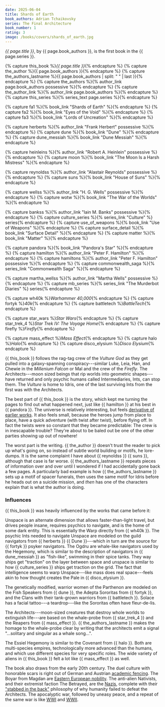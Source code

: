 ```yaml
---
date: 2025-06-04
title: Shards of Earth
book_authors: Adrian Tchaikovsky
series: The Final Architecture
book_number: 1
rating: 3
image: /books/covers/shards_of_earth.jpg
---
```


<cite class="book-title">{{ page.title }}</cite>, by <span
class="author-name">{{ page.book_authors }}</span>, is the first book in the
<span class="book-series">{{ page.series }}</span>.

{% capture this_book %}<cite class="book-title">{{ page.title }}</cite>{% endcapture %}
{% capture the_author %}<span class="author-name">{{ page.book_authors }}</span>{% endcapture %}
{% capture the_authors_lastname %}<span class="author-name">{{ page.book_authors | split: " " | last }}</span>{% endcapture %}
{% capture the_authors %}{% author_link page.book_authors possessive %}{% endcapture %}
{% capture the_author_link %}{% author_link page.book_authors %}{% endcapture %}
{% capture this_series %}{% series_text page.series %}{% endcapture %}

{% capture fa1 %}{% book_link "Shards of Earth" %}{% endcapture %}
{% capture fa2 %}{% book_link "Eyes of the Void" %}{% endcapture %}
{% capture fa3 %}{% book_link "Lords of Uncreation" %}{% endcapture %}

{% capture herberts %}{% author_link "Frank Herbert" possessive %}{% endcapture %}
{% capture dune %}{% book_link "Dune" %}{% endcapture %}
{% capture dune_messiah %}{% book_link "Dune Messiah" %}{% endcapture %}

{% capture heinleins %}{% author_link "Robert A. Heinlein" possessive %}{% endcapture %}
{% capture moon %}{% book_link "The Moon Is a Harsh Mistress" %}{% endcapture %}

{% capture reynoldss %}{% author_link "Alastair Reynolds" possessive %}{% endcapture %}
{% capture suns %}{% book_link "House of Suns" %}{% endcapture %}

{% capture wellss %}{% author_link "H. G. Wells" possessive %}{% endcapture %}
{% capture wotw %}{% book_link "The War of the Worlds" %}{% endcapture %}

{% capture bankss %}{% author_link "Iain M. Banks" possessive %}{% endcapture %}
{% capture culture_series %}{% series_link "Culture" %} series{% endcapture %}
{% capture use_of_weapons %}{% book_link "Use of Weapons" %}{% endcapture %}
{% capture surface_detail %}{% book_link "Surface Detail" %}{% endcapture %}
{% capture matter %}{% book_link "Matter" %}{% endcapture %}

{% capture pandora %}{% book_link "Pandora's Star" %}{% endcapture %}
{% capture hamilton %}{% author_link "Peter F. Hamilton" %}{% endcapture %}
{% capture hamiltons %}{% author_link "Peter F. Hamilton" possessive %}{% endcapture %}
{% capture commonwealth_saga %}{% series_link "Commonwealth Saga" %}{% endcapture %}

{% capture martha_wellss %}{% author_link "Martha Wells" possessive %}{% endcapture %}
{% capture mb_series %}{% series_link "The Murderbot Diaries" %} series{% endcapture %}

{% capture wh40k %}<cite class="table-top-game-title">Warhammer 40,000</cite>{% endcapture %}
{% capture fortyk %}<cite class="table-top-game-title">40k</cite>{% endcapture %}
{% capture battletech %}<cite class="table-top-game-title">BattleTech</cite>{% endcapture %}

{% capture star_wars %}<cite class="movie-title">Star Wars</cite>{% endcapture %}
{% capture star_trek_4 %}<cite class="movie-title">Star Trek IV: The Voyage Home</cite>{% endcapture %}
{% capture firefly %}<cite class="tv-show-title">Firefly</cite>{% endcapture %}

{% capture mass_effect %}<cite class="video-game-title">Mass Effect</cite>{% endcapture %}
{% capture halo %}<cite class="video-game-title">Halo</cite>{% endcapture %}
{% capture disco_elysium %}<cite class="video-game-title">Disco Elysium</cite>{% endcapture %}

{{ this_book }} follows the rag-tag crew of the _Vulture God_ as they get
pulled into a galaxy-spanning conspiracy---similar Luke, Leia, Han, and Chewie
in the _Millenium Falcon_ or Mal and the crew of the _Firefly_. The
Architects---moon sized beings that rip worlds into geometric shapes---have
returned and only psychic humans called Intermediaries, Ints, can stop them.
The _Vulture_ is home to Idris, one of the last surviving Ints from the first
was with the Architects.

The best part of {{ this_book }} is the story, which kept me turning the pages
to find out what happened next, just like {{ hamilton }} at his best in {{
pandora }}. The universe is relatively interesting, but feels [derivative of
earlier works][influences]. It also feels small, because the heroes jump from
place to place, have a quick adventure (with twist after twist), before flying
off. In fact the twists were so constant that they became predictable: The
crew is in inescapable trouble? They're about to be baled out be one of the
other parties showing up out of nowhere!

[influences]: #influences

The worst part is the writing. {{ the_author }} doesn't trust the reader to
pick up what's going on, so instead of subtle world building or motifs, he
lore-dumps. It is the same complaint I have about {{ reynoldss }} {{ suns }},
although that case is far worse. {{ the_authors_lastname }} repeats pieces of
information over and over until I wondered if I had accidentally gone back a
few pages. A particularly bad example is how {{ the_authors_lastname }} sets
up a motif of spacer funerals, then uses the same motif for Idris before he
heads out on a suicide mission, and _then_ has one of the characters explain
that is what the
author is doing.

### Influences

{{ this_book }} was heavily influenced by the works that came before it:

Unspace is an alternate dimension that allows faster-than-light travel, but
drives people insane, requires psychics to navigate, and is the home of some
dark entity. This is essentially the Warp directly from {{ wh40k }}. The
psychic Ints needed to navigate Unspace are modeled on the guild navigators
from {{ herberts }} {{ Dune }}---which in turn are the source for {{ fortyk }}
psyker navigators. The Ogdru are whale-like navigators used by the Hegemony,
which is similar to the description of navigators in {{ dune_messiah }} as
"fish-like", swimming in their spice tanks. They way ships get "traction" on
the layer between space and unspace is similar to how {{ culture_series }}
ships get traction on the grid. The fact that intelligence seems to warp
Unspace---like mass does real space---feels akin to how thought creates the
Pale in {{ disco_elysium }}.

The genetically modified, warrior women of the Parthenon are modeled on the
Fish Speakers from {{ dune }}, the Adepta Sororitas from {{ fortyk }}, and the
Clans with their tank-grown warriors from {{ battletech }}. Solace has a
facial tattoo---a teardrop---like the Sororitas often have fleur-de-lis.

The Architects---moon-sized creatures that destroy whole worlds to extinguish
life---are based on the whale-probe from {{ star_trek_4 }} and the Reapers
from {{ mass_effect }}. {{ the_authors_lastname }} makes the homage to the
whale-probe clear by writing that the architects emit a signal "...solitary
and singular as a whale song...".

The Essiel Hegemony is similar to the Covenant from {{ halo }}. Both are
multi-species empires, technologically more advanced than the humans, and
which use different species for very specific roles. The wide variety of
aliens in {{ this_book }} felt a lot like {{ mass_effect }} as well.

The book also draws from the early 20th century. The duel culture with
honorable scars is right out of German and Austrian [academic fencing][ds].
The Boyar from Magdan are [Eastern European nobility][boyars]. The anti-alien
Nativists, and their extremist faction The Betrayed, are the [Nazis][nazis],
complete with their ["stabbed in the back"][sitb] philosophy of why humanity
failed to defeat the Architects. The apocalyptic war, followed by uneasy
peace, and a repeat of the same war is like [WWI][wwi] and [WWII][wwii].

[ds]: https://en.wikipedia.org/wiki/Dueling_scar
[boyars]: https://en.wikipedia.org/wiki/Boyar
[nazis]: https://en.wikipedia.org/wiki/Nazism
[sitb]: https://en.wikipedia.org/wiki/Stab-in-the-back_myth
[wwi]: https://en.wikipedia.org/wiki/World_War_I
[wwii]: https://en.wikipedia.org/wiki/World_War_II

